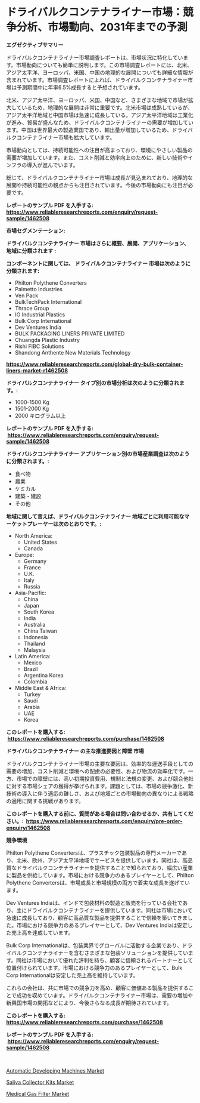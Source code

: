 <p><h1>ドライバルクコンテナライナー市場：競争分析、市場動向、2031年までの予測</h1></p><p><strong>エグゼクティブサマリー</strong></p>
<p><p>ドライバルクコンテナライナー市場調査レポートは、市場状況に特化しています。市場動向についても簡単に説明します。この市場調査レポートには、北米、アジア太平洋、ヨーロッパ、米国、中国の地理的な展開についても詳細な情報が含まれています。市場調査レポートによれば、ドライバルクコンテナライナー市場は予測期間中に年率6.5%成長すると予想されています。</p><p>北米、アジア太平洋、ヨーロッパ、米国、中国など、さまざまな地域で市場が拡大しているため、地理的な展開は非常に重要です。北米市場は成熟しているが、アジア太平洋地域と中国市場は急速に成長している。アジア太平洋地域は工業化が進み、貿易が盛んなため、ドライバルクコンテナライナーの需要が増加しています。中国は世界最大の製造業国であり、輸出量が増加しているため、ドライバルクコンテナライナー市場も拡大しています。</p><p>市場動向としては、持続可能性への注目が高まっており、環境にやさしい製品の需要が増加しています。また、コスト削減と効率向上のために、新しい技術やインフラの導入が進んでいます。</p><p>総じて、ドライバルクコンテナライナー市場は成長が見込まれており、地理的な展開や持続可能性の観点からも注目されています。今後の市場動向にも注目が必要です。</p></p>
<p><strong>レポートのサンプル PDF を入手する: <a href="https://www.reliableresearchreports.com/enquiry/request-sample/1462508">https://www.reliableresearchreports.com/enquiry/request-sample/1462508</a></strong></p>
<p><strong>市場セグメンテーション:</strong></p>
<p><strong> ドライバルクコンテナライナー 市場はさらに概要、展開、アプリケーション、地域に分類されます :</strong></p>
<p><strong>コンポーネントに関しては、 ドライバルクコンテナライナー 市場は次のように分類されます: &nbsp;</strong></p>
<p><ul><li>Philton Polythene Converters</li><li>Palmetto Industries</li><li>Ven Pack</li><li>BulkTechPack International</li><li>Thrace Group</li><li>IG Industrial Plastics</li><li>Bulk Corp International</li><li>Dev Ventures India</li><li>BULK PACKAGING LINERS PRIVATE LIMITED</li><li>Chuangda Plastic Industry</li><li>Rishi FIBC Solutions</li><li>Shandong Anthente New Materials Technology</li></ul></p>
<p><strong><a href="https://www.reliableresearchreports.com/global-dry-bulk-container-liners-market-r1462508">https://www.reliableresearchreports.com/global-dry-bulk-container-liners-market-r1462508</a></strong></p>
<p><strong> ドライバルクコンテナライナー タイプ別の市場分析は次のように分類されます。:</strong></p>
<p><ul><li>1000-1500 Kg</li><li>1501-2000 Kg</li><li>2000 キログラム以上</li></ul></p>
<p><strong>レポートのサンプル PDF を入手する: &nbsp;<a href="https://www.reliableresearchreports.com/enquiry/request-sample/1462508">https://www.reliableresearchreports.com/enquiry/request-sample/1462508</a></strong></p>
<p><strong> ドライバルクコンテナライナー アプリケーション別の市場産業調査は次のように分類されます。:</strong></p>
<p><ul><li>食べ物</li><li>農業</li><li>ケミカル</li><li>建築・建設</li><li>その他</li></ul></p>
<p><strong>地域に関して言えば、ドライバルクコンテナライナー 地域ごとに利用可能なマーケットプレーヤーは次のとおりです。:</strong></p>
<p><ul>
    <li>
        North America:
        <ul>
            <li>United States</li>
            <li>Canada</li>
        </ul>
    </li>
    <li>
        Europe:
        <ul>
            <li>Germany</li>
            <li>France</li>
            <li>U.K.</li>
            <li>Italy</li>
            <li>Russia</li>
        </ul>
    </li>
    <li>
        Asia-Pacific:
        <ul>
            <li>China</li>
            <li>Japan</li>
            <li>South Korea</li>
            <li>India</li>
            <li>Australia</li>
            <li>China Taiwan</li>
            <li>Indonesia</li>
            <li>Thailand</li>
            <li>Malaysia</li>
        </ul>
    </li>
    <li>
        Latin America:
        <ul>
            <li>Mexico</li>
            <li>Brazil</li>
            <li>Argentina Korea</li>
            <li>Colombia</li>
        </ul>
    </li>
    <li>
        Middle East & Africa:
        <ul>
            <li>Turkey</li>
            <li>Saudi</li>
            <li>Arabia</li>
            <li>UAE</li>
            <li>Korea</li>
        </ul>
    </li>
    </ul></p>
<p><strong>このレポートを購入する: &nbsp;<a href="https://www.reliableresearchreports.com/purchase/1462508">https://www.reliableresearchreports.com/purchase/1462508</a></strong></p>
<p><strong>ドライバルクコンテナライナー の主な推進要因と障壁 市場</strong></p>
<p><p>ドライバルクコンテナライナー市場の主要な要因は、効率的な運送手段としての需要の増加、コスト削減と環境への配慮の必要性、および物流の効率化です。一方、市場での障壁には、高い初期投資費用、規制と法規の変更、および競合他社に対する市場シェアの獲得が挙げられます。課題としては、市場の競争激化、新技術の導入に伴う適応の難しさ、および地域ごとの市場動向の異なりによる戦略の適用に関する挑戦があります。</p></p>
<p><strong>このレポートを購入する前に、質問がある場合は問い合わせるか、共有してください。:&nbsp; <a href="https://www.reliableresearchreports.com/enquiry/pre-order-enquiry/1462508">https://www.reliableresearchreports.com/enquiry/pre-order-enquiry/1462508</a></strong></p>
<p><strong>競争環境</strong></p>
<p><p>Philton Polythene Convertersは、プラスチック包装製品の専門メーカーであり、北米、欧州、アジア太平洋地域でサービスを提供しています。同社は、高品質なドライバルクコンテナライナーを提供することで知られており、幅広い産業に製品を供給しています。市場における競争力のあるプレイヤーとして、Philton Polythene Convertersは、市場成長と市場規模の両方で着実な成長を遂げています。</p><p>Dev Ventures Indiaは、インドで包装材料の製造と販売を行っている会社であり、主にドライバルクコンテナライナーを提供しています。同社は市場において急速に成長しており、顧客に高品質な製品を提供することで信頼を築いてきました。市場における競争力のあるプレイヤーとして、Dev Ventures Indiaは安定した売上高を達成しています。</p><p>Bulk Corp Internationalは、包装業界でグローバルに活動する企業であり、ドライバルクコンテナライナーを含むさまざまな包装ソリューションを提供しています。同社は市場において優れた評判を持ち、顧客に信頼されるパートナーとして位置付けられています。市場における競争力のあるプレイヤーとして、Bulk Corp Internationalは安定した売上高を維持しています。</p><p>これらの会社は、共に市場での競争力を高め、顧客に価値ある製品を提供することで成功を収めています。ドライバルクコンテナライナー市場は、需要の増加や新興国市場の開拓などにより、今後さらなる成長が期待されています。</p></p>
<p><strong>このレポートを購入する: &nbsp; <a href="https://www.reliableresearchreports.com/purchase/1462508">https://www.reliableresearchreports.com/purchase/1462508</a></strong></p>
<p><strong>レポートのサンプル PDF を入手する: &nbsp;<a href="https://www.reliableresearchreports.com/enquiry/request-sample/1462508">https://www.reliableresearchreports.com/enquiry/request-sample/1462508</a></strong><strong></strong></p>
<p>&nbsp;</p>
<p><p><a href="https://www.linkedin.com/pulse/automatic-developing-machines-market-insight-trends-growth-eau1e?trackingId=BKzBdoE7SRuyHWs21MgUww%3D%3D">Automatic Developing Machines Market</a></p><p><a href="https://www.linkedin.com/pulse/saliva-collector-kits-market-key-successful-business-sjnne?trackingId=BMBE8bTrFLFO%2FyhujlGRAw%3D%3D">Saliva Collector Kits Market</a></p><p><a href="https://www.linkedin.com/pulse/medical-gas-filter-market-size-reveals-best-marketing-channels-jkgje?trackingId=HC4hhrx98AKQXbpXgiMkEw%3D%3D">Medical Gas Filter Market</a></p></p>